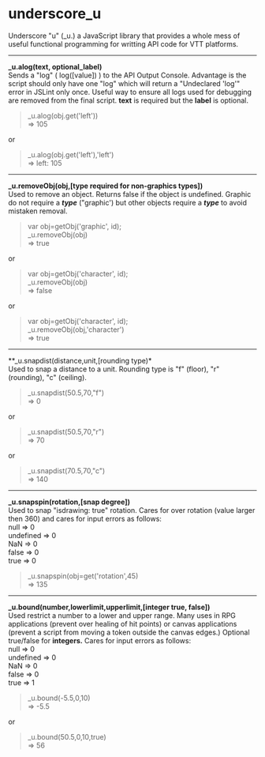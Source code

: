 # underscore_u
Underscore "u" (_u.) a JavaScript library that provides a whole mess of useful functional programming for writting API code for VTT platforms.

<hr>

**_u.alog(text, optional_label)**<br>
Sends a "log" ( log([value]) ) to the API Output Console. Advantage is the script should only have one "log" which will return a "Undeclared 'log'" error in JSLint only once. Useful way to ensure all logs used for debugging are removed from the final script. **text** is required but the **label** is optional.
> _u.alog(obj.get('left'))<br>=> 105

or

> _u.alog(obj.get('left'),'left')<br>=> left: 105

<hr>

**_u.removeObj(obj,[type required for non-graphics types])**<br>
Used to remove an object. Returns false if the object is undefined. Graphic do not require a ***type*** ("graphic') but other objects require a ***type*** to avoid mistaken removal. 
> var obj=getObj('graphic', id);<br>_u.removeObj(obj)<br>=> true

or

> var obj=getObj('character', id);<br>_u.removeObj(obj)<br>=> false

or

> var obj=getObj('character', id);<br>_u.removeObj(obj,'character')<br>=> true

<hr>

**_u.snapdist(distance,unit,[rounding type)*<br>Used to snap a distance to a unit. Rounding type is "f" (floor), "r" (rounding), "c" (ceiling).
> _u.snapdist(50.5,70,"f")<br>=> 0

or

> _u.snapdist(50.5,70,"r")<br>=> 70

or

> _u.snapdist(70.5,70,"c")<br>=> 140

<hr>

**_u.snapspin(rotation,[snap degree])**<br>
Used to snap "isdrawing: true" rotation. Cares for over rotation (value larger then 360) and cares for input errors as follows:<br>
null => 0<br>
undefined => 0<br>
NaN => 0<br>
false => 0<br>
true => 0<br>

> _u.snapspin(obj=get('rotation',45)<br>=> 135 

<hr>

**_u.bound(number,lowerlimit,upperlimit,[integer true, false])**<br>
Used restrict a number to a lower and upper range. Many uses in RPG applications (prevent over healing of hit points) or canvas applications (prevent a script from moving a token outside the canvas edges.) Optional true/false for **integers.** Cares for input errors as follows:<br>
null => 0<br>
undefined => 0<br>
NaN => 0<br>
false => 0<br>
true => 1<br>

> _u.bound(-5.5,0,10)<br>=> -5.5

or

> _u.bound(50.5,0,10,true)<br>=> 56
